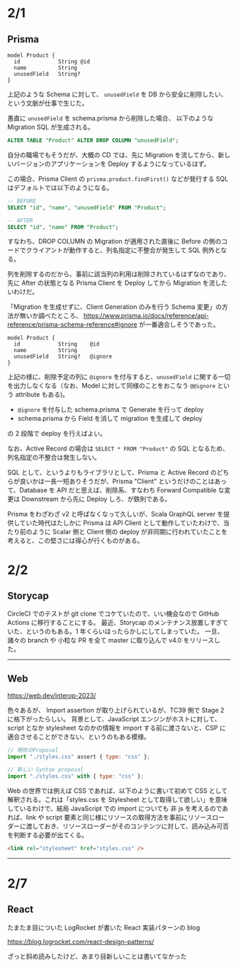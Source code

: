 # 2/1

## Prisma

```prisma
model Product {
  id            String @id
  name          String
  unusedField   String?
}
```

上記のような Schema に対して、 `unusedField` を DB から安全に削除したい、という文脈が仕事で生じた。

愚直に `unusedField` を schema.prisma から削除した場合、 以下のような Migration SQL が生成される。

```sql
ALTER TABLE "Product" ALTER DROP COLUMN "unusedField";
```

自分の職場でもそうだが、大概の CD では、先に Migration を流してから、新しいバージョンのアプリケーションを Deploy するようになっているはず。

この場合、Prisma Client の `prisma.product.findFirst()` などが発行する SQL はデフォルトでは以下のようになる。

```sql
-- BEFORE
SELECT "id", "name", "unusedField" FROM "Product";

-- AFTER
SELECT "id", "name" FROM "Product";
```

すなわち、DROP COLUMN の Migration が適用された直後に Before の側のコードでクライアントが動作すると、列名指定に不整合が発生して SQL 例外となる。

列を削除するのだから、事前に該当列の利用は削除されているはずなのであり、先に After の状態となる Prisma Client を Deploy してから Migration を流したいわけだ。

「Migration を生成せずに、Client Generation のみを行う Schema 変更」の方法が無いか調べたところ、 https://www.prisma.io/docs/reference/api-reference/prisma-schema-reference#ignore が一番適合しそうであった。

```prisma
model Product {
  id            String    @id
  name          String
  unusedField   String?   @ignore
}
```

上記の様に、削除予定の列に `@ignore` を付与すると、`unusedField` に関する一切を出力しなくなる（なお、Model に対して同様のことをおこなう `@@ignore` という attribute もある)。

- `@ignore` を付与した schema.prisma で Generate を行って deploy
- schema.prisma から Field を消して migration を生成して deploy

の 2 段階で deploy を行えばよい。

なお、Active Record の場合は `SELECT * FROM "Product"` の SQL となるため、列名指定の不整合は発生しない。

SQL として、というよりもライブラリとして、Prisma と Active Record のどちらが良いかは一長一短ありそうだが、Prisma "Client" というだけのことはあって、Database を API だと思えば、削除系、すなわち Forward Compatible な変更は Downstream から先に Deploy しろ、が鉄則である。

Prisma をわざわざ v2 と呼ばなくなって久しいが、Scala GraphQL server を提供していた時代はたしかに Prisma は API Client として動作していたわけで、当たり前のように Scalar 側と Client 側の deploy が非同期に行われていたことを考えると、この堅さには得心が行くものがある。

# 2/2

## Storycap

CircleCI でのテストが git clone でコケていたので、いい機会なので GitHub Actions に移行することにする。
最近、Storycap のメンテナンス放置しすぎていた、というのもある。1 年くらいほったらかしにしてしまっていた。
一旦、諸々の branch や 小粒な PR を全て master に取り込んで v4.0 をリリースした。

---

## Web

https://web.dev/interop-2023/

色々あるが、 Import assertion が取り上げられているが、TC39 側で Stage 2 に格下がったらしい。
背景として、JavaScript エンジンがホストに対して、script となか stylesheet なのかの情報を import する前に渡さないと、CSP に適合させることができない、というのもある模様。

```js
// 現状のProposal
import "./styles.css" assert { type: "css" };

// 新しい Syntax proposal
import "./styles.css" with { type: "css" };
```

Web の世界では例えば CSS であれば、以下のように書いて初めて CSS として解釈される。これは「styles.css を Stylesheet として取得して欲しい」を意味しているわけで、結局 JavaScript での import についても 非 js を考えるのであれば、link や script 要素と同じ様にリソースの取得方法を事前にリソースローダーに渡しておき、リソースローダーがそのコンテンツに対して、読み込み可否を判断する必要が出てくる。

```html
<link rel="stylesheet" href="styles.css" />
```

---

# 2/7

## React

たまたま目についた LogRocket が書いた React 実装パターンの blog

https://blog.logrocket.com/react-design-patterns/

ざっと斜め読みしたけど、あまり目新しいことは書いてなかった

